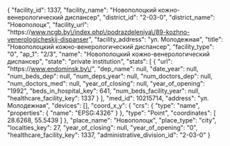 {
    "facility_id": 1337,
    "facility_name": "Новополоцкий кожно-венерологический диспансер",
    "district_id": "2-03-0",
    "district_name": "Новополоцк",
    "facility_url": "https:\/\/www.ncgb.by\/index.php\/podrazdeleniya\/89-kozhno-venerologicheskij-dispanser",
    "facility_address": "ул. Молодежная",
    "title": "Новополоцкий кожно-венерологический диспансер",
    "facility_type": "0",
    "ap_1": "2\/3",
    "name": "Новополоцкий кожно-венерологический диспансер",
    "state": "private institution",
    "stats": [
        {
            "url": "https:\/\/www.endominsk.by\/",
            "dep_name": null,
            "date_year": null,
            "num_beds_dep": null,
            "num_deps_year": null,
            "num_doctors_dep": null,
            "num_doctors_med": null,
            "year_of_closing": null,
            "year_of_opening": "1992",
            "beds_in_hospital_key": 641,
            "num_beds_facility_year": null,
            "healthcare_facility_key": 1337
        }
    ],
    "med_id": 10215714,
    "address": "ул. Молодежная",
    "devices": [],
    "coord_x_y": {
        "crs": {
            "type": "name",
            "properties": {
                "name": "EPSG:4326"
            }
        },
        "type": "Point",
        "coordinates": [
            28.6268,
            55.5439
        ]
    },
    "place_name": "Новополоцк",
    "place_type": "city",
    "localties_key": 27,
    "year_of_closing": null,
    "year_of_opening": "0",
    "healthcare_facility_key": 1337,
    "administrative_division_id": "2-03-0"
}